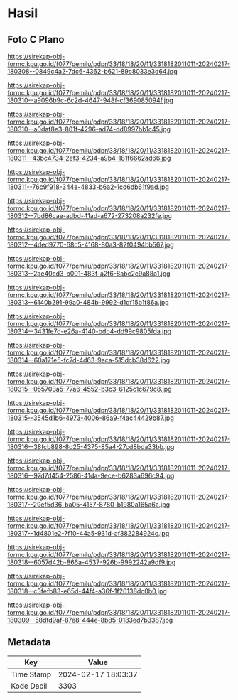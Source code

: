 # Hasil

## Foto C Plano

https://sirekap-obj-formc.kpu.go.id/f077/pemilu/pdpr/33/18/18/20/11/3318182011011-20240217-180308--0849c4a2-7dc6-4362-b621-89c8033e3d64.jpg

https://sirekap-obj-formc.kpu.go.id/f077/pemilu/pdpr/33/18/18/20/11/3318182011011-20240217-180310--a9096b9c-6c2d-4647-948f-cf369085094f.jpg

https://sirekap-obj-formc.kpu.go.id/f077/pemilu/pdpr/33/18/18/20/11/3318182011011-20240217-180310--a0daf8e3-801f-4296-ad74-dd8997bb1c45.jpg

https://sirekap-obj-formc.kpu.go.id/f077/pemilu/pdpr/33/18/18/20/11/3318182011011-20240217-180311--43bc4734-2ef3-4234-a9b4-181f6662ad66.jpg

https://sirekap-obj-formc.kpu.go.id/f077/pemilu/pdpr/33/18/18/20/11/3318182011011-20240217-180311--76c9f918-344e-4833-b6a2-1cd6db61f9ad.jpg

https://sirekap-obj-formc.kpu.go.id/f077/pemilu/pdpr/33/18/18/20/11/3318182011011-20240217-180312--7bd86cae-adbd-41ad-a672-273208a232fe.jpg

https://sirekap-obj-formc.kpu.go.id/f077/pemilu/pdpr/33/18/18/20/11/3318182011011-20240217-180312--4ded9770-68c5-4168-80a3-82f0494bb567.jpg

https://sirekap-obj-formc.kpu.go.id/f077/pemilu/pdpr/33/18/18/20/11/3318182011011-20240217-180313--2ae40cd3-b001-483f-a2f6-8abc2c9a88a1.jpg

https://sirekap-obj-formc.kpu.go.id/f077/pemilu/pdpr/33/18/18/20/11/3318182011011-20240217-180313--6140b291-99a0-484b-9992-d1df15b1f86a.jpg

https://sirekap-obj-formc.kpu.go.id/f077/pemilu/pdpr/33/18/18/20/11/3318182011011-20240217-180314--3431fe7d-e26a-4140-bdb4-dd99c9805fda.jpg

https://sirekap-obj-formc.kpu.go.id/f077/pemilu/pdpr/33/18/18/20/11/3318182011011-20240217-180314--60a171e5-fc7d-4d63-9aca-515dcb38d622.jpg

https://sirekap-obj-formc.kpu.go.id/f077/pemilu/pdpr/33/18/18/20/11/3318182011011-20240217-180315--055703a5-77a6-4552-b3c3-6125c1c679c8.jpg

https://sirekap-obj-formc.kpu.go.id/f077/pemilu/pdpr/33/18/18/20/11/3318182011011-20240217-180315--3545d1b6-4973-4006-86a9-f4ac44429b87.jpg

https://sirekap-obj-formc.kpu.go.id/f077/pemilu/pdpr/33/18/18/20/11/3318182011011-20240217-180316--38fcb898-8d25-4375-85a4-27cd8bda33bb.jpg

https://sirekap-obj-formc.kpu.go.id/f077/pemilu/pdpr/33/18/18/20/11/3318182011011-20240217-180316--97d7d454-2586-41da-9ece-b6283a696c94.jpg

https://sirekap-obj-formc.kpu.go.id/f077/pemilu/pdpr/33/18/18/20/11/3318182011011-20240217-180317--29ef5d36-ba05-4157-8780-b1980a165a6a.jpg

https://sirekap-obj-formc.kpu.go.id/f077/pemilu/pdpr/33/18/18/20/11/3318182011011-20240217-180317--1d4801e2-7f10-44a5-931d-af382284924c.jpg

https://sirekap-obj-formc.kpu.go.id/f077/pemilu/pdpr/33/18/18/20/11/3318182011011-20240217-180318--6057d42b-866a-4537-926b-9992242a9df9.jpg

https://sirekap-obj-formc.kpu.go.id/f077/pemilu/pdpr/33/18/18/20/11/3318182011011-20240217-180318--c3fefb83-e65d-44f4-a36f-1f20138dc0b0.jpg

https://sirekap-obj-formc.kpu.go.id/f077/pemilu/pdpr/33/18/18/20/11/3318182011011-20240217-180309--58dfd9af-87e8-444e-8b85-0183ed7b3387.jpg


## Metadata

| Key        | Value               |
| ---------- | ------------------- |
| Time Stamp | 2024-02-17 18:03:37 |
| Kode Dapil | 3303                |



